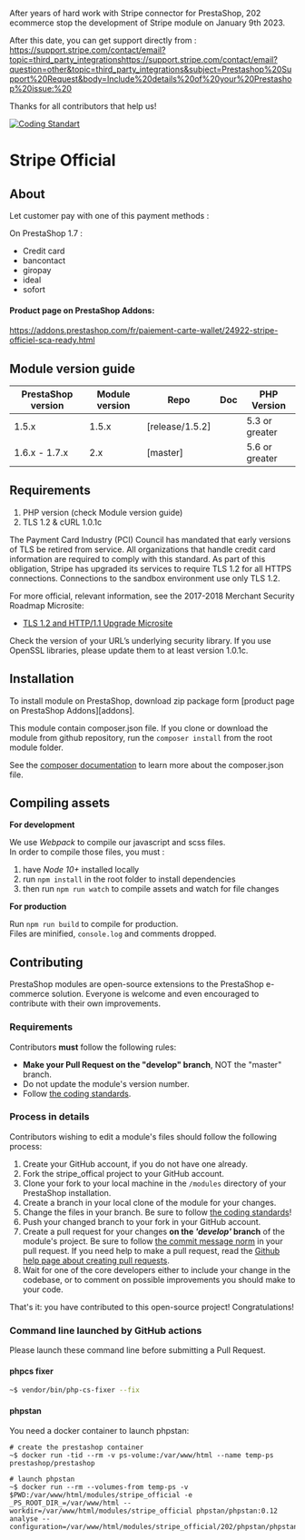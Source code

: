 After years of hard work with Stripe connector for PrestaShop, 202 ecommerce stop the development of Stripe module on January 9th 2023.

After this date, you can get support directly from :
https://support.stripe.com/contact/email?topic=third_party_integrationshttps://support.stripe.com/contact/email?question=other&topic=third_party_integrations&subject=Prestashop%20Support%20Request&body=Include%20details%20of%20your%20Prestashop%20issue:%20

Thanks for all contributors that help us!

[![Coding Standart](https://github.com/202-ecommerce/stripe_official/actions/workflows/php.yml/badge.svg?branch=master)](https://github.com/202-ecommerce/stripe_official/actions/workflows/php.yml)

# Stripe Official

## About

Let customer pay with one of this payment methods : 

On PrestaShop 1.7 :
- Credit card
- bancontact
- giropay
- ideal
- sofort


#### Product page on PrestaShop Addons:

https://addons.prestashop.com/fr/paiement-carte-wallet/24922-stripe-officiel-sca-ready.html

## Module version guide

| PrestaShop version | Module version |  Repo               | Doc                |  PHP Version |
|--------------------|----------------|---------------------|--------------------|--------------|
| 1.5.x              | 1.5.x          |  [release/1.5.2]    |                    |   5.3 or greater    |
| 1.6.x - 1.7.x      | 2.x            |  [master]           |                    |   5.6 or greater    |

## Requirements

1. PHP version (check Module version guide)
2. TLS 1.2 & cURL 1.0.1c

The Payment Card Industry (PCI) Council has mandated that early versions of
TLS be retired from service. All organizations that handle credit card information
are required to comply with this standard. As part of this obligation, Stripe has
upgraded its services to require TLS 1.2 for all HTTPS connections.
Connections to the sandbox environment use only TLS 1.2.

For more official, relevant information, see the 2017-2018 Merchant Security
Roadmap Microsite:
* [TLS 1.2 and HTTP/1.1 Upgrade Microsite][4]

Check the version of your URL’s underlying security library. If you use OpenSSL
libraries, please update them to at least version 1.0.1c.

## Installation

To install module on PrestaShop, download zip package form [product page on PrestaShop Addons][addons].

This module contain composer.json file. If you clone or download the module from github
repository, run the ```composer install``` from the root module folder.

See the [composer documentation][composer-doc] to learn more about the composer.json file.

## Compiling assets
**For development**

We use _Webpack_ to compile our javascript and scss files.  
In order to compile those files, you must :  
1. have _Node 10+_ installed locally
2. run `npm install` in the root folder to install dependencies
3. then run `npm run watch` to compile assets and watch for file changes

**For production**

Run `npm run build` to compile for production.  
Files are minified, `console.log` and comments dropped.

## Contributing

PrestaShop modules are open-source extensions to the PrestaShop e-commerce solution. Everyone is welcome and even encouraged to contribute with their own improvements.

### Requirements

Contributors **must** follow the following rules:

* **Make your Pull Request on the "develop" branch**, NOT the "master" branch.
* Do not update the module's version number.
* Follow [the coding standards][1].

### Process in details

Contributors wishing to edit a module's files should follow the following process:

1. Create your GitHub account, if you do not have one already.
2. Fork the stripe_offical project to your GitHub account.
3. Clone your fork to your local machine in the ```/modules``` directory of your PrestaShop installation.
4. Create a branch in your local clone of the module for your changes.
5. Change the files in your branch. Be sure to follow [the coding standards][1]!
6. Push your changed branch to your fork in your GitHub account.
7. Create a pull request for your changes **on the _'develop'_ branch** of the module's project. Be sure to follow [the commit message norm][2] in your pull request. If you need help to make a pull request, read the [Github help page about creating pull requests][3].
8. Wait for one of the core developers either to include your change in the codebase, or to comment on possible improvements you should make to your code.

That's it: you have contributed to this open-source project! Congratulations!

[1]: https://devdocs.prestashop.com/1.7/development/coding-standards/
[2]: http://doc.prestashop.com/display/PS16/How+to+write+a+commit+message
[3]: https://help.github.com/articles/using-pull-requests
[4]: https://support.stripe.com/questions/upgrade-your-stripe-integration-from-tls-1-0-to-tls-1-2
[composer-doc]: https://getcomposer.org/doc/04-schema.md

### Command line launched by GitHub actions

Please launch these command line before submitting a Pull Request.

#### phpcs fixer

```bash
~$ vendor/bin/php-cs-fixer --fix
```
#### phpstan

You need a docker container to launch phpstan:

```
# create the prestashop container
~$ docker run -tid --rm -v ps-volume:/var/www/html --name temp-ps prestashop/prestashop

# launch phpstan
~$ docker run --rm --volumes-from temp-ps -v $PWD:/var/www/html/modules/stripe_official -e _PS_ROOT_DIR_=/var/www/html --workdir=/var/www/html/modules/stripe_official phpstan/phpstan:0.12 analyse --configuration=/var/www/html/modules/stripe_official/202/phpstan/phpstan.neon
```
